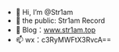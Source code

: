 - 👋 Hi, I’m @Str1am
- 👀 the public: Str1am Record
- 💞️ Blog：www.str1am.top
- 📫 wx：c3RyMWFtX3RvcA==

<!---
Str1am/Str1am is a ✨ special ✨ repository because its `README.md` (this file) appears on your GitHub profile.
You can click the Preview link to take a look at your changes.
--->
